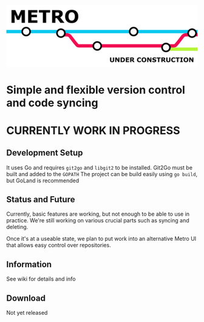 ![Banner](banner.png)
# Simple and flexible version control and code syncing
# CURRENTLY WORK IN PROGRESS

## Development Setup
It uses Go and requires `git2go` and `libgit2` to be installed.
Git2Go must be built and added to the `GOPATH`
The project can be build easily using `go build`, but GoLand is recommended

## Status and Future
Currently, basic features are working, but not enough to be able to use in practice.
We're still working on various crucial parts such as syncing and deleting.

Once it's at a useable state, we plan to put work into an alternative Metro UI that allows easy control over repositories.

## Information
See wiki for details and info

## Download
Not yet released
